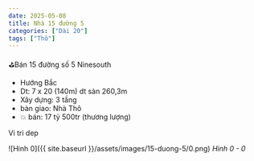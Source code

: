 ```yaml
---
date: 2025-05-08
title: Nhà 15 đường 5
categories: ["Dài 20"]
tags: ["Thô"] 
---
```


⛳️Bán 15 đường số 5 Ninesouth
- Hướng Bắc
- Dt: 7 x 20 (140m) dt sàn 260,3m
- Xây dựng: 3 tầng
- bàn giao: Nhà Thô
- 💥 bán: 17 tỷ 500tr (thương lượng)

Vi tri dep

![Hinh 0]({{ site.baseurl }}/assets/images/15-duong-5/0.png)
_Hinh 0 - 0_


<!-- {% assign image_titles="0,1,2" | split: "," %}
{% for i in (0..2) %}
![Hinh {{ i }}]({{ site.baseurl }}/assets/images/20-duong-15/{{ i }}.jpeg)
_Hinh {{ i }} - {{ image_titles[i] }}_
{% endfor %} -->
